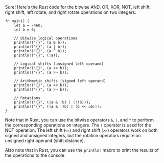 Sure! Here's the Rust code for the bitwise AND, OR, XOR, NOT, left shift, right shift, left rotate, and right rotate operations on two integers:
```
fn main() {
    let a = -460;
    let b = 6;

    // Bitwise logical operations
    println!("{}", (a & b));
    println!("{}", (a | b));
    println!("{}", (a ^ b));
    println!("{}", (!a));

    // Logical shifts (unsigned left operand)
    println!("{}", (a << b));
    println!("{}", (a >> b));

    // Arithmetic shifts (signed left operand)
    println!("{}", (a << b));
    println!("{}", (a >> b));

    // Rotations
    println!("{}", ((a & !b) | (!!b)));
    println!("{}", ((a & !!b) | (b << ub)));
}
```
Note that in Rust, you can use the bitwise operators `&`, `|`, and `^` to perform the corresponding operations on integers. The `!` operator is used for the NOT operation. The left shift (`<<`) and right shift (`>>`) operators work on both signed and unsigned integers, but the rotation operators require an unsigned right operand (shift distance).

Also note that in Rust, you can use the `println!` macro to print the results of the operations to the console.
